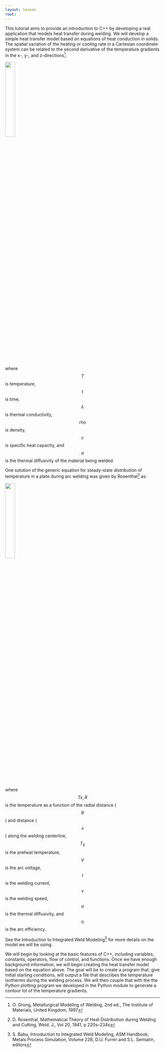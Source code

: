 ```yaml
---
layout: lesson
root: .
---
```


This tutorial aims to provide an introduction to C++ by developing a real application that models heat transfer during welding.
We will develop a simple heat transfer model based on equations of heat conduction in solids. The spatial variation of the heating
or cooling rate in a Cartesian coordinate system can be related to the second derivative of the temperature gradients in the
x-, y-, and z-directions[^1]:

<img src="{{ site.github.url }}/fig/spatial_variation.png" height="25%" width="25%"/>

where $$ T $$ is temperature, $$ t $$ is time, $$ \lambda $$ is thermal conductivity, $$ rho $$ is density, $$ c $$ is specific heat capacity, and 
$$ a $$ is the thermal diffusivity of the material being welded.

One solution of the generic equation for steady-state distribution of temperature in a plate during arc welding was given
by Rosenthal[^2] as:

<img src="{{ site.github.url }}/fig/temperature_distribution.png" height="25%" width="25%"/>

where $$ T{x,R} $$ is the temperature as a function of the radial distance ($$ R $$) and distance ($$ x $$) along the welding centerline,
$$ T_0 $$ is the preheat temperature, $$ V $$ is the arc voltage, $$ I $$ is the welding current, $$ v $$ is the welding speed, 
$$ a $$ is the thermal diffusivity, and $$ \eta $$ is the arc efficiency.

See the Introduction to Integrated Weld Modeling[^3] for more details on the model we will be using.

We will begin by looking at the basic features of C++, including variables, constants, operators, flow of control, and functions. 
Once we have enough background information, we will begin creating the heat transfer model based on the equation above. The goal
will be to create a program that, give initial starting conditions, will output a file that describes the temperature isotherms
during the welding process. We will then couple that with the the Python plotting program we developed in the Python module to
generate a contour lot of the temperature gradients.

[^1]: O. Grong, Metallurgical Modeling of Welding, 2nd ed., The Institute of Materials, United Kingdom, 1997
[^2]: D. Rosenthal, Mathematical Theory of Heat Distribution during Welding and Cutting, Weld. J., Vol 20, 1941, p 220s–234s
[^3]: S. Babu, Introduction to Integrated Weld Modeling, ASM Handbook, Metals Process Simulation, Volume 22B, D.U. Furrer and S.L. Semiatin, editors